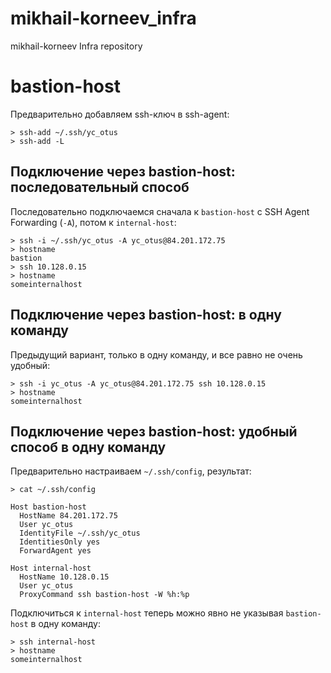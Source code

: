 # mikhail-korneev_infra
mikhail-korneev Infra repository

# bastion-host
Предварительно добавляем ssh-ключ в ssh-agent:
```
> ssh-add ~/.ssh/yc_otus
> ssh-add -L
```
## Подключение через bastion-host: последовательный способ
Последовательно подключаемся сначала к `bastion-host` c SSH Agent Forwarding (`-A`), потом к `internal-host`:
```
> ssh -i ~/.ssh/yc_otus -A yc_otus@84.201.172.75
> hostname
bastion
> ssh 10.128.0.15
> hostname
someinternalhost
```
## Подключение через bastion-host: в одну команду
Предыдущий вариант, только в одну команду, и все равно не очень удобный:
```
> ssh -i yc_otus -A yc_otus@84.201.172.75 ssh 10.128.0.15
> hostname
someinternalhost
```
## Подключение через bastion-host: удобный способ в одну команду
Предварительно настраиваем `~/.ssh/config`, результат:
```
> cat ~/.ssh/config

Host bastion-host
  HostName 84.201.172.75
  User yc_otus
  IdentityFile ~/.ssh/yc_otus
  IdentitiesOnly yes
  ForwardAgent yes

Host internal-host
  HostName 10.128.0.15
  User yc_otus
  ProxyCommand ssh bastion-host -W %h:%p
```
Подключиться к `internal-host` теперь можно явно не указывая `bastion-host` в одну команду:
```
> ssh internal-host
> hostname
someinternalhost
```

